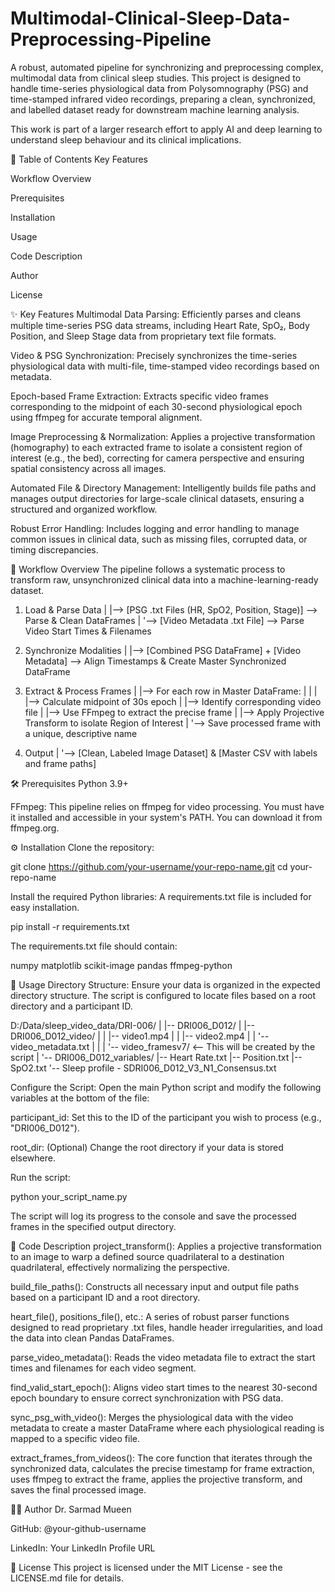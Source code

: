 # Multimodal-Clinical-Sleep-Data-Preprocessing-Pipeline

A robust, automated pipeline for synchronizing and preprocessing complex, multimodal data from clinical sleep studies. This project is designed to handle time-series physiological data from Polysomnography (PSG) and time-stamped infrared video recordings, preparing a clean, synchronized, and labelled dataset ready for downstream machine learning analysis.

This work is part of a larger research effort to apply AI and deep learning to understand sleep behaviour and its clinical implications.

📖 Table of Contents
Key Features

Workflow Overview

Prerequisites

Installation

Usage

Code Description

Author

License

✨ Key Features
Multimodal Data Parsing: Efficiently parses and cleans multiple time-series PSG data streams, including Heart Rate, SpO₂, Body Position, and Sleep Stage data from proprietary text file formats.

Video & PSG Synchronization: Precisely synchronizes the time-series physiological data with multi-file, time-stamped video recordings based on metadata.

Epoch-based Frame Extraction: Extracts specific video frames corresponding to the midpoint of each 30-second physiological epoch using ffmpeg for accurate temporal alignment.

Image Preprocessing & Normalization: Applies a projective transformation (homography) to each extracted frame to isolate a consistent region of interest (e.g., the bed), correcting for camera perspective and ensuring spatial consistency across all images.

Automated File & Directory Management: Intelligently builds file paths and manages output directories for large-scale clinical datasets, ensuring a structured and organized workflow.

Robust Error Handling: Includes logging and error handling to manage common issues in clinical data, such as missing files, corrupted data, or timing discrepancies.

🔄 Workflow Overview
The pipeline follows a systematic process to transform raw, unsynchronized clinical data into a machine-learning-ready dataset.

1. Load & Parse Data
   |
   |--> [PSG .txt Files (HR, SpO2, Position, Stage)] --> Parse & Clean DataFrames
   |
   '--> [Video Metadata .txt File] --> Parse Video Start Times & Filenames

2. Synchronize Modalities
   |
   |--> [Combined PSG DataFrame] + [Video Metadata] --> Align Timestamps & Create Master Synchronized DataFrame

3. Extract & Process Frames
   |
   |--> For each row in Master DataFrame:
   |      |
   |      |--> Calculate midpoint of 30s epoch
   |      |--> Identify corresponding video file
   |      |--> Use FFmpeg to extract the precise frame
   |      |--> Apply Projective Transform to isolate Region of Interest
   |      '--> Save processed frame with a unique, descriptive name

4. Output
   |
   '--> [Clean, Labeled Image Dataset] & [Master CSV with labels and frame paths]

🛠 Prerequisites
Python 3.9+

FFmpeg: This pipeline relies on ffmpeg for video processing. You must have it installed and accessible in your system's PATH. You can download it from ffmpeg.org.

⚙️ Installation
Clone the repository:

git clone https://github.com/your-username/your-repo-name.git
cd your-repo-name

Install the required Python libraries:
A requirements.txt file is included for easy installation.

pip install -r requirements.txt

The requirements.txt file should contain:

numpy
matplotlib
scikit-image
pandas
ffmpeg-python

🚀 Usage
Directory Structure:
Ensure your data is organized in the expected directory structure. The script is configured to locate files based on a root directory and a participant ID.

D:/Data/sleep_video_data/DRI-006/
|
|-- DRI006_D012/
|   |-- DRI006_D012_video/
|   |   |-- video1.mp4
|   |   |-- video2.mp4
|   |   '-- video_metadata.txt
|   |
|   '-- video_framesv7/  <-- This will be created by the script
|
'-- DRI006_D012_variables/
    |-- Heart Rate.txt
    |-- Position.txt
    |-- SpO2.txt
    '-- Sleep profile - SDRI006_D012_V3_N1_Consensus.txt

Configure the Script:
Open the main Python script and modify the following variables at the bottom of the file:

participant_id: Set this to the ID of the participant you wish to process (e.g., "DRI006_D012").

root_dir: (Optional) Change the root directory if your data is stored elsewhere.

Run the script:

python your_script_name.py

The script will log its progress to the console and save the processed frames in the specified output directory.

📜 Code Description
project_transform(): Applies a projective transformation to an image to warp a defined source quadrilateral to a destination quadrilateral, effectively normalizing the perspective.

build_file_paths(): Constructs all necessary input and output file paths based on a participant ID and a root directory.

heart_file(), positions_file(), etc.: A series of robust parser functions designed to read proprietary .txt files, handle header irregularities, and load the data into clean Pandas DataFrames.

parse_video_metadata(): Reads the video metadata file to extract the start times and filenames for each video segment.

find_valid_start_epoch(): Aligns video start times to the nearest 30-second epoch boundary to ensure correct synchronization with PSG data.

sync_psg_with_video(): Merges the physiological data with the video metadata to create a master DataFrame where each physiological reading is mapped to a specific video file.

extract_frames_from_videos(): The core function that iterates through the synchronized data, calculates the precise timestamp for frame extraction, uses ffmpeg to extract the frame, applies the projective transform, and saves the final processed image.

👨‍💻 Author
Dr. Sarmad Mueen

GitHub: @your-github-username

LinkedIn: Your LinkedIn Profile URL

📄 License
This project is licensed under the MIT License - see the LICENSE.md file for details.
